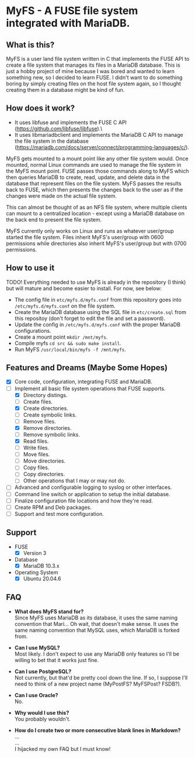 # MyFS - A FUSE file system integrated with MariaDB.

## What is this?
MyFS is a user land file system written in C that implements the FUSE API to create a file system that manages its files in a MariaDB database. This is just a hobby project of mine because I was bored and wanted to learn something new, so I decided to learn FUSE. I didn't want to do something boring by simply creating files on the host file system again, so I thought creating them in a database might be kind of fun.


## How does it work?
+ It uses libfuse and implements the FUSE C API (https://github.com/libfuse/libfuse).\
+ It uses libmariadbclient and implements the MariaDB C API to manage the file system in the database (https://mariadb.com/docs/server/connect/programming-languages/c/).

MyFS gets mounted to a mount point like any other file system would. Once mounted, normal Linux commands are used to manage the file system in the MyFS mount point. FUSE passes those commands along to MyFS which then queries MariaDB to create, read, update, and delete data in the database that represent files on the file system. MyFS passes the results back to FUSE, which then presents the changes back to the user as if the changes were made on the actual file system.

This can almost be thought of as an NFS file system, where multiple clients can mount to a centralized location - except using a MariaDB database on the back end to present the file system.

MyFS currently only works on Linux and runs as whatever user/group started the file system. Files inherit MyFS's user/group with 0600 permissions while directories also inherit MyFS's user/group but with 0700 permissions.

## How to use it
TODO!
Everything needed to use MyFS is already in the repository (I think) but will mature and become easier to install. For now, see below:
+ The config file in ```etc/myfs.d/myfs.conf``` from this repository goes into ```/etc/myfs.d/myfs.conf``` on the file system.
+ Create the MariaDB database using the SQL file in ```etc/create.sql``` from this repositoy (don't forget to edit the file and set a password).
+ Update the config in ```/etc/myfs.d/myfs.conf``` with the proper MariaDB configurations.
+ Create a mount point ```mkdir /mnt/myfs```.
+ Compile myfs ```cd src && sudo make install```.
+ Run MyFS ```/usr/local/bin/myfs -f /mnt/myfs```.

## Features and Dreams (Maybe Some Hopes)
- [x] Core code, configuration, integrating FUSE and MariaDB.
- [ ] Implement all basic file system operations that FUSE supports.
  - [x]  Directory distings.
  - [ ]  Create files.
  - [x]  Create directories.
  - [ ]  Create symbolic links.
  - [ ]  Remove files.
  - [x]  Remove directories.
  - [ ]  Remove symbolic links.
  - [x]  Read files.
  - [ ]  Write files.
  - [ ]  Move files.
  - [ ]  Move directories.
  - [ ]  Copy files.
  - [ ]  Copy directories.
  - [ ]  Other operations that I may or may not do.
- [ ]  Advanced and configurable logging to syslog or other interfaces.
- [ ]  Command line switch or application to setup the initial database.
- [ ]  Finalize configuration file locations and how they're read.
- [ ]  Create RPM and Deb packages.
- [ ]  Support and test more configuration.

## Support
+ FUSE
  - [x] Version 3
+ Database
  - [x] MariaDB 10.3.x
+ Operating System
  - [x] Ubuntu 20.04.6

## FAQ
+ **What does MyFS stand for?**\
Since MyFS uses MariaDB as its database, it uses the same naming convention that Mari... Oh wait, that doesn't make sense. It uses the same naming convention that MySQL uses, which MariaDB is forked from.

+ **Can I use MySQL?**\
Most likely. I don't expect to use any MariaDB only features so I'll be willing to bet that it works just fine.

+ **Can I use PostgreSQL?**\
Not currently, but that'd be pretty cool down the line. If so, I suppose I'll need to think of a new project name (MyPostFS? MyFSPost? FSDB?). 

+ **Can I use Oracle?**\
No.

+ **Why would I use this?**\
You probably wouldn't.

+ **How do I create two or more consecutive blank lines in Markdown?**\
...\
...\
I hijacked my own FAQ but I must know!

